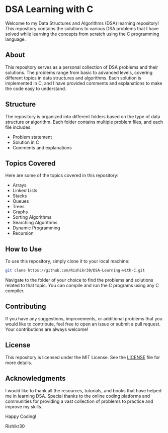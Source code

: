 # DSA Learning with C

Welcome to my Data Structures and Algorithms (DSA) learning repository! This repository contains the solutions to various DSA problems that I have solved while learning the concepts from scratch using the C programming language.

## About

This repository serves as a personal collection of DSA problems and their solutions. The problems range from basic to advanced levels, covering different topics in data structures and algorithms. Each solution is implemented in C, and I have provided comments and explanations to make the code easy to understand.

## Structure

The repository is organized into different folders based on the type of data structure or algorithm. Each folder contains multiple problem files, and each file includes:

- Problem statement
- Solution in C
- Comments and explanations

## Topics Covered

Here are some of the topics covered in this repository:

- Arrays
- Linked Lists
- Stacks
- Queues
- Trees
- Graphs
- Sorting Algorithms
- Searching Algorithms
- Dynamic Programming
- Recursion

## How to Use

To use this repository, simply clone it to your local machine:

```bash
git clone https://github.com/Rishikr30/DSA-Learning-with-C.git
```

Navigate to the folder of your choice to find the problems and solutions related to that topic. You can compile and run the C programs using any C compiler.

## Contributing

If you have any suggestions, improvements, or additional problems that you would like to contribute, feel free to open an issue or submit a pull request. Your contributions are always welcome!

## License

This repository is licensed under the MIT License. See the [LICENSE](LICENSE) file for more details.

## Acknowledgments

I would like to thank all the resources, tutorials, and books that have helped me in learning DSA. Special thanks to the online coding platforms and communities for providing a vast collection of problems to practice and improve my skills.

Happy Coding!

Rishikr30